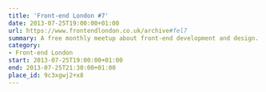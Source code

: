 ```yaml
---
title: 'Front-end London #7'
date: 2013-07-25T19:00:00+01:00
url: https://www.frontendlondon.co.uk/archive#fel7
summary: A free monthly meetup about front-end development and design.
category:
- Front-end London
start: 2013-07-25T19:00:00+01:00
end: 2013-07-25T21:30:00+01:00
place_id: 9c3xgwj2+x8
---
```

